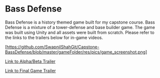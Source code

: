 # Bass Defense
Bass Defense is a history themed game built for my capstone course. Bass Defense is a mixture of a tower-defense and base builder game. The game was built using Unity and all assets were built from scratch. Please refer to the links to the trailers below for in-game videos.

[https://github.com/SwapnilShahGit/Capstone-BassDefense/blob/master/gameFolder/res/pics/game_screenshot.png]

[Link to Alpha/Beta Trailer](https://youtu.be/mL_yEtKeKn0)


[Link to Final Game Trailer](https://youtu.be/Ti2v3vYL8pU)
